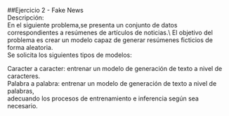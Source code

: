 ##Ejercicio 2 - Fake News\
Descripción:\
En el siguiente problema,se presenta un conjunto de datos correspondientes a resúmenes de artículos de noticias.\ 
El objetivo del problema es crear un modelo capaz de generar resúmenes ficticios de forma aleatoria.\
Se solicita  los siguientes tipos de modelos:

Caracter a caracter: entrenar un modelo de generación de texto a nivel de caracteres.\
Palabra a palabra: entrenar un modelo de generación de texto a nivel de palabras, \
adecuando los procesos de entrenamiento e inferencia según sea necesario.

